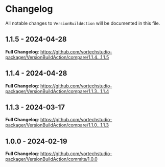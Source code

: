 # Changelog

All notable changes to `VersionBuildAction` will be documented in this file.

## 1.1.5 - 2024-04-28

**Full Changelog**: https://github.com/vortechstudio-packager/VersionBuildAction/compare/1.1.4...1.1.5

## 1.1.4 - 2024-04-28

**Full Changelog**: https://github.com/vortechstudio-packager/VersionBuildAction/compare/1.1.3...1.1.4

## 1.1.3 - 2024-03-17

**Full Changelog**: https://github.com/vortechstudio-packager/VersionBuildAction/compare/1.1.0...1.1.3

## 1.0.0 - 2024-02-19

**Full Changelog**: https://github.com/vortechstudio-packager/VersionBuildAction/commits/1.0.0
